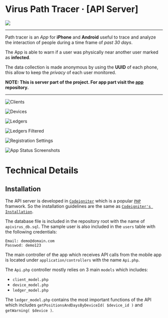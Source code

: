Virus Path Tracer &middot; [API Server]
===========================================================================

[![](https://d1aettbyeyfilo.cloudfront.net/migastone/3216354_1548953319823Logo_Migastone_blue400px.png)](https://www.migastone.com/)

-------------------------------------------------------------------------------
Path tracer is an *App* for **iPhone** and **Android** useful to trace and analyze the interaction of people during a time frame of *past 30 days*.

The App is able to warn if a user was physically near another user marked as **infected**.

The data collection is made anonymous by using the **UUID** of each phone, this allow to keep the *privacy* of each user monitored.

**NOTE: This is server part of the project. For app part visit the [app](https://github.com/migastone/pathtracer-app "app") repository.**

----------------------------------------------------------------------------
![Clients](https://github.com/migastone/pathtracer-server/raw/master/docs_images/clients.png)

![Devices](https://github.com/migastone/pathtracer-server/raw/master/docs_images/devices.png)

![Ledgers](https://github.com/migastone/pathtracer-server/raw/master/docs_images/ledgers.png)

![Ledgers Filtered](https://github.com/migastone/pathtracer-server/raw/master/docs_images/ledgers_filtered.png)

![Registration Settings](https://github.com/migastone/pathtracer-server/raw/master/docs_images/registration_settings.png)

![App Status Screenshots](https://github.com/migastone/pathtracer-server/raw/master/docs_images/app_statuses.png)

Technical Details
===========================================================================

## Installation

The API server is developed in [`Codeigniter`](https://codeigniter.com/ "`Codeigniter`") which is a popular [`PHP`](https://www.php.net/ "`PHP`") framwork. So the installation guidelines are the same as [`Codeigniter's Installation`](https://codeigniter.com/user_guide/installation/index.html "`Codeigniter's Installation`").

The database file is included in the repository root with the name of `apivirus_db.sql`. The sample user is also included in the `users` table with the following credentials:

```text
Email: demo@domain.com
Passwod: demo123
```
The main controller of the app which receives API calls from the mobile app is located under `application/controllers` with the name `Api.php`.


The `Api.php` controller mostly relies on 3 main `models` which includes:

+ `client_model.php`
+ `device_model.php`
+ `ledger_model.php`

The `ledger_model.php` contains the most important functions of the API which includes `getPositionsAndDaysByDeviceId( $device_id )` and `getWarning( $device )`.
